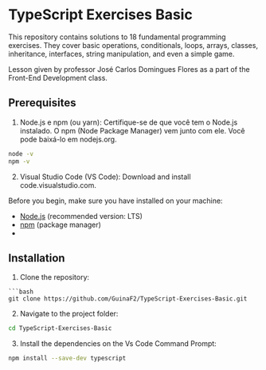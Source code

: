 # TypeScript Exercises Basic

This repository contains solutions to 18 fundamental programming exercises. 
They cover basic operations, conditionals, loops, arrays, classes, inheritance, interfaces, string manipulation, and even a simple game.

Lesson given by professor José Carlos Domingues Flores as a part of the Front-End Development class.

## Prerequisites

1. Node.js e npm (ou yarn): Certifique-se de que você tem o Node.js instalado. O npm (Node Package Manager) vem junto com ele. Você pode baixá-lo em nodejs.org.
   
```bash
node -v
npm -v
```
2. Visual Studio Code (VS Code): Download and install code.visualstudio.com.


Before you begin, make sure you have installed on your machine:

- [Node.js](https://nodejs.org/) (recommended version: LTS)
- [npm](https://www.npmjs.com/) (package manager)
- 
## Installation

1. Clone the repository:
```
```bash
git clone https://github.com/GuinaF2/TypeScript-Exercises-Basic.git
```
2. Navigate to the project folder:

```bash
cd TypeScript-Exercises-Basic
```

3. Install the dependencies on the Vs Code Command Prompt:
   
```bash
npm install --save-dev typescript
```
   
